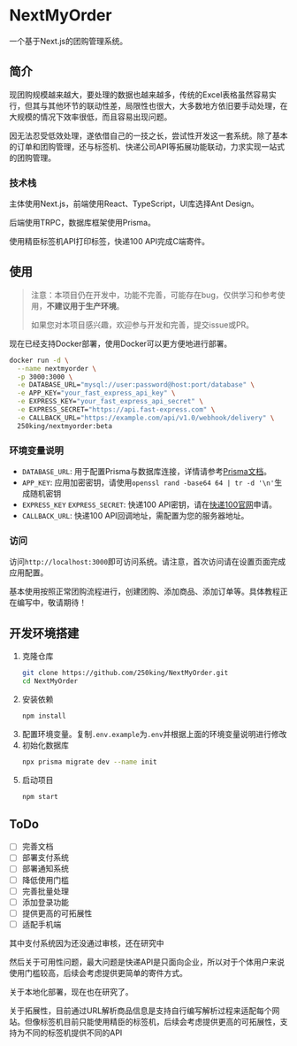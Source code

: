 # NextMyOrder

一个基于Next.js的团购管理系统。

## 简介

现团购规模越来越大，要处理的数据也越来越多，传统的Excel表格虽然容易实行，但其与其他环节的联动性差，局限性也很大，大多数地方依旧要手动处理，在大规模的情况下效率很低，而且容易出现问题。

因无法忍受低效处理，遂依借自己的一技之长，尝试性开发这一套系统。除了基本的订单和团购管理，还与标签机、快递公司API等拓展功能联动，力求实现一站式的团购管理。

### 技术栈

主体使用Next.js，前端使用React、TypeScript，UI库选择Ant Design。

后端使用TRPC，数据库框架使用Prisma。

使用精臣标签机API打印标签，快递100 API完成C端寄件。

## 使用

> 注意：本项目仍在开发中，功能不完善，可能存在bug，仅供学习和参考使用，**不建议用于生产环境**。
> 
> 如果您对本项目感兴趣，欢迎参与开发和完善，提交issue或PR。

现在已经支持Docker部署，使用Docker可以更方便地进行部署。

```bash
docker run -d \
  --name nextmyorder \
  -p 3000:3000 \
  -e DATABASE_URL="mysql://user:password@host:port/database" \
  -e APP_KEY="your_fast_express_api_key" \
  -e EXPRESS_KEY="your_fast_express_api_secret" \
  -e EXPRESS_SECRET="https://api.fast-express.com" \
  -e CALLBACK_URL="https://example.com/api/v1.0/webhook/delivery" \
  250king/nextmyorder:beta
```

### 环境变量说明
- `DATABASE_URL`: 用于配置Prisma与数据库连接，详情请参考[Prisma文档](https://www.prisma.io/docs/orm/reference/connection-urls)。
- `APP_KEY`: 应用加密密钥，请使用`openssl rand -base64 64 | tr -d '\n'`生成随机密钥
- `EXPRESS_KEY` `EXPRESS_SECRET`: 快递100 API密钥，请在[快递100官网](https://api.kuaidi100.com/manager/v2/myinfo/enterprise)申请。
- `CALLBACK_URL`: 快递100 API回调地址，需配置为您的服务器地址。

### 访问
访问`http://localhost:3000`即可访问系统。请注意，首次访问请在设置页面完成应用配置。

基本使用按照正常团购流程进行，创建团购、添加商品、添加订单等。具体教程正在编写中，敬请期待！

## 开发环境搭建

1. 克隆仓库
   ```bash
   git clone https://github.com/250king/NextMyOrder.git
   cd NextMyOrder
   ```
2. 安装依赖
   ```bash
   npm install
   ```
3. 配置环境变量。复制`.env.example`为`.env`并根据上面的环境变量说明进行修改
4. 初始化数据库
   ```bash
   npx prisma migrate dev --name init
   ```
5. 启动项目
   ```bash
   npm start
   ```

## ToDo
- [ ] 完善文档
- [ ] 部署支付系统
- [ ] 部署通知系统
- [ ] 降低使用门槛
- [ ] 完善批量处理
- [ ] 添加登录功能
- [ ] 提供更高的可拓展性
- [ ] 适配手机端

其中支付系统因为还没通过审核，还在研究中

然后关于可用性问题，最大问题是快递API是只面向企业，所以对于个体用户来说使用门槛较高，后续会考虑提供更简单的寄件方式。

关于本地化部署，现在也在研究了。

关于拓展性，目前通过URL解析商品信息是支持自行编写解析过程来适配每个网站。但像标签机目前只能使用精臣的标签机，后续会考虑提供更高的可拓展性，支持为不同的标签机提供不同的API
